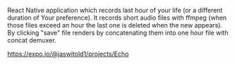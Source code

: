 React Native application which records last hour of your life (or a different duration of Your preference). 
It records short audio files with ffmpeg (when those files exceed an hour the last one is deleted when the new appears).
By clicking "save" file renders by concatenating them into one hour file with concat demuxer.

https://expo.io/@jaswitold1/projects/Echo

